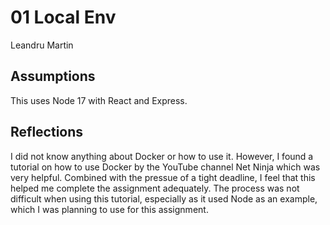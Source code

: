 # 01 Local Env

Leandru Martin

## Assumptions

This uses Node 17 with React and Express.

## Reflections

I did not know anything about Docker or how to use it. However, I found a tutorial on how to use Docker by the YouTube channel Net Ninja which was very helpful. Combined with the pressue of a tight deadline, I feel that this helped me complete the assignment adequately. The process was not difficult when using this tutorial, especially as it used Node as an example, which I was planning to use for this assignment.
